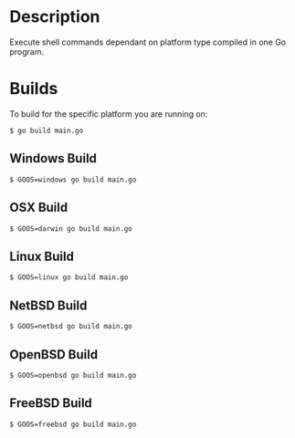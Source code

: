 # Description
Execute shell commands dependant on platform type compiled in one Go program.

# Builds
To build for the specific platform you are running on:
```console
$ go build main.go
```
## Windows Build
```console
$ GOOS=windows go build main.go
```
## OSX Build
```console
$ GOOS=darwin go build main.go
```
## Linux Build
```console
$ GOOS=linux go build main.go
```
## NetBSD Build
```console
$ GOOS=netbsd go build main.go
```
## OpenBSD Build
```console
$ GOOS=openbsd go build main.go
```
## FreeBSD Build
```console
$ GOOS=freebsd go build main.go
```